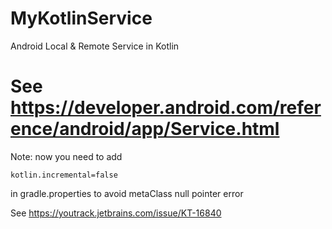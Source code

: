 # MyKotlinService
Android Local &amp; Remote Service in Kotlin


# See https://developer.android.com/reference/android/app/Service.html

Note: now you need to add

    kotlin.incremental=false

in gradle.properties to avoid metaClass null pointer error

See https://youtrack.jetbrains.com/issue/KT-16840